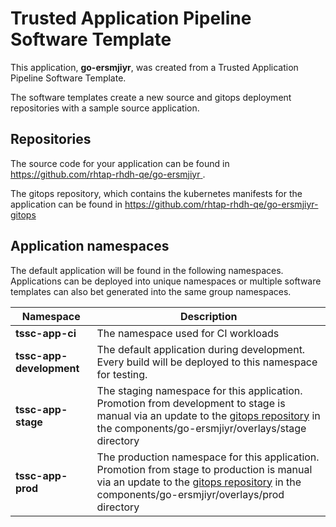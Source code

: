# Trusted Application Pipeline Software Template

This application, **go-ersmjiyr**, was created from a Trusted Application Pipeline Software Template.

The software templates create a new source and gitops deployment repositories with a sample source application. 

## Repositories

The source code for your application can be found in [https://github.com/rhtap-rhdh-qe/go-ersmjiyr ](https://github.com/rhtap-rhdh-qe/go-ersmjiyr ).
 
The gitops repository, which contains the kubernetes manifests for the application can be found in 
[https://github.com/rhtap-rhdh-qe/go-ersmjiyr-gitops ](https://github.com/rhtap-rhdh-qe/go-ersmjiyr-gitops ) 

## Application namespaces 

The default application will be found in the following namespaces. Applications can be deployed into unique namespaces or multiple software templates can also bet generated into the same group namespaces.  

|  Namespace   |  Description   |  
| -------- | -------- |
| **tssc-app-ci** | The namespace used for CI workloads |
| **tssc-app-development** | The default application during development. Every build will be deployed to this namespace for testing. |
| **tssc-app-stage** | The staging namespace for this application. Promotion from development to stage is manual via an update to the [gitops repository](https://github.com/rhtap-rhdh-qe/go-ersmjiyr-gitops ) in the components/go-ersmjiyr/overlays/stage directory |
| **tssc-app-prod** | The production namespace for this application. Promotion from stage to production is manual via an update to the [gitops repository](https://github.com/rhtap-rhdh-qe/go-ersmjiyr-gitops ) in the components/go-ersmjiyr/overlays/prod directory |